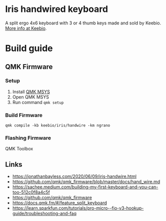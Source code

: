 Iris handwired keyboard
====

A split ergo 4x6 keyboard with 3 or 4 thumb keys made and sold by Keebio. [More info at Keebio](https://keeb.io).


# Build guide

## QMK Firmware

### Setup

1. Install [QMK MSYS](https://msys.qmk.fm/)
1. Open QMK MSYS
1. Run command ``qmk setup``

### Build Firmware 

``qmk compile -kb keebio/iris/handwire -km ngrano``

### Flashing Firmware 

QMK Toolbox

## Links

- https://jonathanbayless.com/2020/06/09/iris-handwire.html
- https://github.com/qmk/qmk_firmware/blob/master/docs/hand_wire.md
- https://sachee.medium.com/building-my-first-keyboard-and-you-can-too-512c0f8a4c5f
- https://github.com/qmk/qmk_firmware
- https://docs.qmk.fm/#/feature_split_keyboard
- https://learn.sparkfun.com/tutorials/pro-micro--fio-v3-hookup-guide/troubleshooting-and-faq